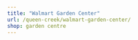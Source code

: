 ```yaml
---
title: "Walmart Garden Center"
url: /queen-creek/walmart-garden-center/
shop: garden centre
---
```

